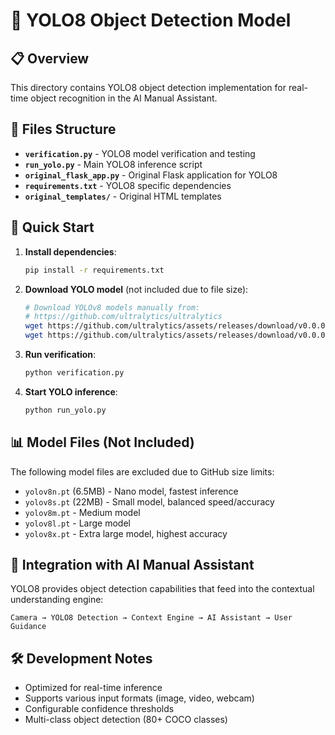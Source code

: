 # 🎯 YOLO8 Object Detection Model

## 📋 **Overview**

This directory contains YOLO8 object detection implementation for real-time object recognition in the AI Manual Assistant.

## 📁 **Files Structure**

- **`verification.py`** - YOLO8 model verification and testing
- **`run_yolo.py`** - Main YOLO8 inference script
- **`original_flask_app.py`** - Original Flask application for YOLO8
- **`requirements.txt`** - YOLO8 specific dependencies
- **`original_templates/`** - Original HTML templates

## 🚀 **Quick Start**

1. **Install dependencies**:
   ```bash
   pip install -r requirements.txt
   ```

2. **Download YOLO model** (not included due to file size):
   ```bash
   # Download YOLOv8 models manually from:
   # https://github.com/ultralytics/ultralytics
   wget https://github.com/ultralytics/assets/releases/download/v0.0.0/yolov8n.pt
   wget https://github.com/ultralytics/assets/releases/download/v0.0.0/yolov8s.pt
   ```

3. **Run verification**:
   ```bash
   python verification.py
   ```

4. **Start YOLO inference**:
   ```bash
   python run_yolo.py
   ```

## 📊 **Model Files (Not Included)**

The following model files are excluded due to GitHub size limits:
- `yolov8n.pt` (6.5MB) - Nano model, fastest inference
- `yolov8s.pt` (22MB) - Small model, balanced speed/accuracy
- `yolov8m.pt` - Medium model
- `yolov8l.pt` - Large model
- `yolov8x.pt` - Extra large model, highest accuracy

## 🔧 **Integration with AI Manual Assistant**

YOLO8 provides object detection capabilities that feed into the contextual understanding engine:

```
Camera → YOLO8 Detection → Context Engine → AI Assistant → User Guidance
```

## 🛠️ **Development Notes**

- Optimized for real-time inference
- Supports various input formats (image, video, webcam)
- Configurable confidence thresholds
- Multi-class object detection (80+ COCO classes) 